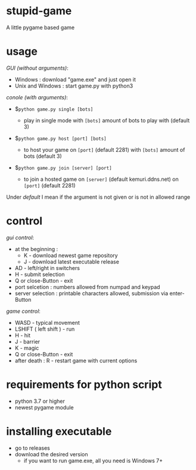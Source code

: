# stupid-game
A little pygame based game

# usage


_GUI (without arguments)_:
- Windows : download "game.exe" and just open it
- Unix and Windows : start game.py with python3


_conole (with arguments)_:
- $`python game.py single [bots]`
  - play in single mode with `[bots]` amount of bots to play with (default 3)

- $`python game.py host [port] [bots]`
  - to host your game on `[port]` (default 2281) with `[bots]` amount of bots (default 3)

- $`python game.py join [server] [port]`
  - to join a hosted game on `[server]` (default kemuri.ddns.net) on `[port]` (default 2281)

Under _default_ I mean if the argument is not given or is not in allowed range

# control

_gui control_:
- at the beginning :
  - K - download newest game repository
  - J - download latest executable release
- AD - left/right in switchers
- H - submit selection
- Q or close-Button - exit
- port selcetion : numbers allowed from numpad and keypad
- server selection : printable characters allowed, submission via enter-Button 

_game control_:
- WASD - typical movement
- LSHIFT ( left shift ) - run
- H - hit
- J - barrier
- K - magic
- Q or close-Button - exit
- after death : R - restart game with current options

# requirements for python script
- python 3.7 or higher
- newest pygame module

# installing executable
- go to releases
- download the desired version
  - if you want to run game.exe, all you need is Windows 7+
